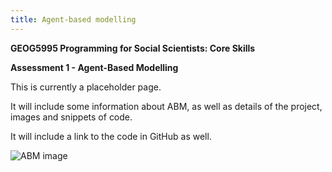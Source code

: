 ```yaml
---
title: Agent-based modelling
---
```

<!-- Header for the webpage in bold -->
**GEOG5995 Programming for Social Scientists: Core Skills**

**Assessment 1 - Agent-Based Modelling**

This is currently a placeholder page. 

It will include some information about ABM, as well as details of the project, images and snippets of code.

It will include a link to the code in GitHub as well.

![ABM image](https://raw.githubusercontent.com/ChrisDNewton/ChrisDNewton.github.io/master/ABM_image1.jpg)

